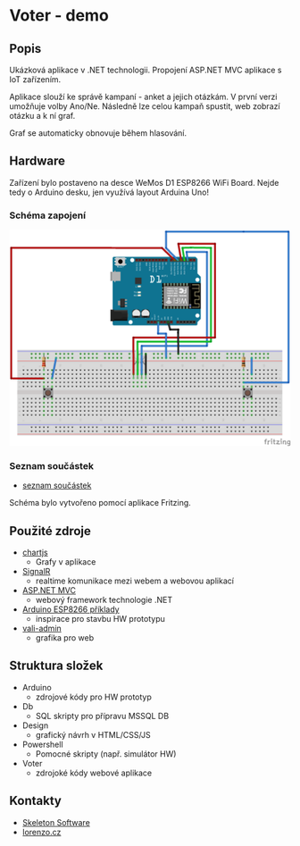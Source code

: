 # Voter - demo #

## Popis ##
Ukázková aplikace v .NET technologii.
Propojení ASP.NET MVC aplikace s IoT zařízením.

Aplikace slouží ke správě kampaní - anket a jejich otázkám. V první verzi umožňuje volby Ano/Ne.
Následně lze celou kampaň spustit, web zobrazí otázku a k ní graf.

Graf se automaticky obnovuje během hlasování.

## Hardware ##

Zařízení bylo postaveno na desce WeMos D1 ESP8266 WiFi Board.
Nejde tedy o Arduino desku, jen využívá layout Arduina Uno!

### Schéma zapojení ###

![Schéma](Arduino/schema_bb.png?raw=true)

### Seznam součástek ###

 - [seznam součástek](Arduino/schema_bom.html)

Schéma bylo vytvořeno pomocí aplikace Fritzing.

## Použité zdroje ##
 - [chartjs](https://www.chartjs.org/)
   - Grafy v aplikace
 - [SignalR](https://dotnet.microsoft.com/apps/aspnet/real-time)
   - realtime komunikace mezi webem a webovou aplikací
 - [ASP.NET MVC](https://dotnet.microsoft.com/apps/aspnet/mvc)
   - webový framework technologie .NET
 - [Arduino ESP8266 příklady](https://github.com/esp8266/Arduino)
   - inspirace pro stavbu HW prototypu
 - [vali-admin](https://pratikborsadiya.in/blog/vali-admin/)
   - grafika pro web

## Struktura složek ##
 - Arduino
   - zdrojové kódy pro HW prototyp
 - Db
   - SQL skripty pro přípravu MSSQL DB
 - Design
   - grafický návrh v HTML/CSS/JS
 - Powershell
   - Pomocné skripty (např. simulátor HW)
 - Voter
   - zdrojoké kódy webové aplikace

## Kontakty ##
 - [Skeleton Software](https://www.skeleton.cz/)
 - [lorenzo.cz](https://lorenzo.cz/)